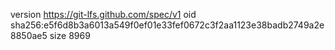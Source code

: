 version https://git-lfs.github.com/spec/v1
oid sha256:e5f6d8b3a6013a549f0ef01e33fef0672c3f2aa1123e38badb2749a2e8850ae5
size 8969
